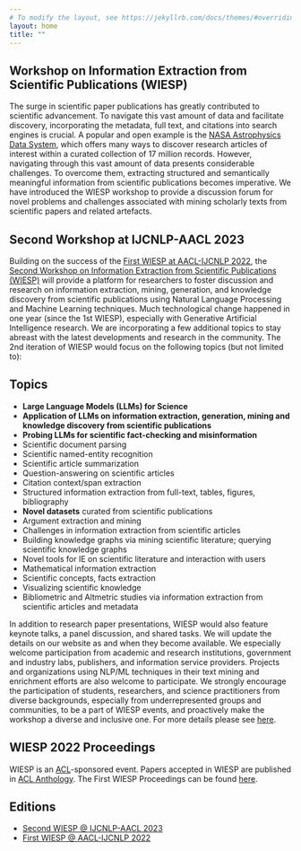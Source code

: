 ```yaml
---
# To modify the layout, see https://jekyllrb.com/docs/themes/#overriding-theme-defaults
layout: home
title: ""
---
```


## Workshop on Information Extraction from Scientific Publications (WIESP)

The surge in scientific paper publications has greatly contributed to scientific advancement. To navigate this vast amount of data and facilitate discovery, incorporating the metadata, full text, and citations into search engines is crucial. A popular and open example is the [NASA Astrophysics Data System](https://ui.adsabs.harvard.edu), which offers many ways to discover research articles of interest within a curated collection of 17 million records. However, navigating through this vast amount of data presents considerable challenges. To overcome them, extracting structured and semantically meaningful information from scientific publications becomes imperative. We have introduced the WIESP workshop to provide a discussion forum for novel problems and challenges associated with mining scholarly texts from scientific papers and related artefacts.

## Second Workshop at IJCNLP-AACL 2023

Building on the success of the [First WIESP at AACL-IJCNLP 2022](2022), the [Second Workshop on Information Extraction from Scientific Publications (WIESP)](2023) will provide a platform for researchers to foster discussion and research on information extraction, mining, generation, and knowledge discovery from scientific publications using Natural Language Processing and Machine Learning techniques. Much technological change happened in one year (since the 1st WIESP), especially with Generative Artificial Intelligence research. We are incorporating a few additional topics to stay abreast with the latest developments and research in the community. The 2nd iteration of WIESP would focus on the following topics  (but not limited to):

## Topics

- <b>Large Language Models (LLMs) for Science</b>
- <b>Application of LLMs on information extraction, generation, mining and knowledge discovery from scientific publications</b>
- <b>Probing LLMs for scientific fact-checking and misinformation</b>
- Scientific document parsing
- Scientific named-entity recognition
- Scientific article summarization
- Question-answering on scientific articles
- Citation context/span extraction
- Structured information extraction from full-text, tables, figures, bibliography
- <b>Novel datasets</b> curated from scientific publications
- Argument extraction and mining
- Challenges in information extraction from scientific articles
- Building knowledge graphs via mining scientific literature; querying scientific knowledge graphs
- Novel tools for IE on scientific literature and interaction with users
- Mathematical information extraction
- Scientific concepts, facts extraction
- Visualizing scientific knowledge
- Bibliometric and Altmetric studies via information extraction from scientific articles and metadata

In addition to research paper presentations, WIESP would also feature keynote talks, a panel discussion, and shared tasks. We will update the details on our website as and when they become available. We especially welcome participation from academic and research institutions, government and industry labs, publishers, and information service providers. Projects and organizations using NLP/ML techniques in their text mining and enrichment efforts are also welcome to participate. We strongly encourage the participation of students, researchers, and science practitioners from diverse backgrounds, especially from underrepresented groups and communities, to be a part of WIESP events, and proactively make the workshop a diverse and inclusive one. For more details please see [here](2023).

## WIESP 2022 Proceedings

WIESP is an [ACL](https://www.aclweb.org/portal/)-sponsored event. Papers accepted in WIESP are published in [ACL Anthology](https://aclanthology.org). The First WIESP Proceedings can be found [here](https://aclanthology.org/events/wiesp-2022/).

## Editions
- [Second WIESP @ IJCNLP-AACL 2023](2023)
- [First WIESP @ AACL-IJCNLP 2022](2022)
